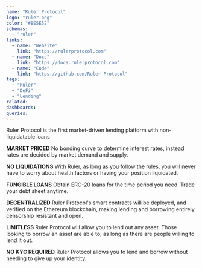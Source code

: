 ```yaml
---
name: "Ruler Protocol"
logo: "ruler.png"
color: "#BE5E52"
schemas:
  - "ruler"
links:
  - name: "Website"
    link: "https://rulerprotocol.com"
  - name: "Docs"
    link: "https://docs.rulerprotocol.com"
  - name: "Code"
    link: "https://github.com/Ruler-Protocol"
tags:
  - "Ruler"
  - "DeFi"
  - "Lending"
related:
dashboards:
queries:
---
```


Ruler Protocol is the first market-driven lending platform with non-liquidatable loans

**MARKET PRICED**
No bonding curve to determine interest rates, instead rates are decided by market demand and supply.

**NO LIQUIDATIONS**
With Ruler, as long as you follow the rules, you will never have to worry about health factors or having your position liquidated.

**FUNGIBLE LOANS**
Obtain ERC-20 loans for the time period you need. Trade your debt sheet anytime.

**DECENTRALIZED**
Ruler Protocol's smart contracts will be deployed, and verified on the Ethereum blockchain, making lending and borrowing entirely censorship resistant and open.

**LIMITLESS**
Ruler Protocol will allow you to lend out any asset. Those looking to borrow an asset are able to, as long as there are people willing to lend it out.

**NO KYC REQUIRED**
Ruler Protocol allows you to lend and borrow without needing to give up your identity.